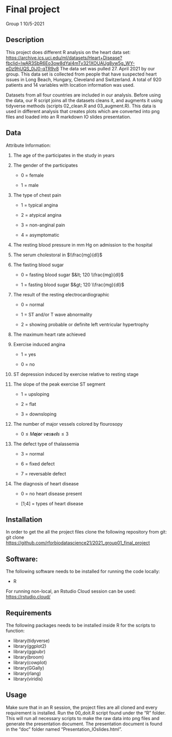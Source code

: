 Final project
================
Group 1
10/5-2021

## Description

This project does different R analysis on the heart data set:
<https://archive.ics.uci.edu/ml/datasets/Heart+Disease?fbclid=IwAR3SbR6Eo3ow8dYal4mTv321XOUAUg8yw5g_WY-eDz9hUQS_0jJ0-qTR9v8>
The data set was pulled 27. April 2021 by our group. This data set is
collected from people that have suspected heart issues in Long Beach,
Hungary, Cleveland and Switzerland. A total of 920 patients and 14
variables with location information was used.

Datasets from all four countries are included in our analysis. Before
using the data, our R script joins all the datasets cleans it, and
augments it using tidyverse methods (scripts 02\_clean.R and
03\_augment.R). This data is used in different analysis that creates
plots which are converted into png files and loaded into an R markdown
IO slides presentation.

## Data

Attribute Information:

1.  The age of the participates in the study in years

2.  The gender of the participates

    -   0 = female

    -   1 = male

3.  The type of chest pain

    -   1 = typical angina

    -   2 = atypical angina

    -   3 = non-anginal pain

    -   4 = asymptomatic

4.  The resting blood pressure in mm Hg on admission to the hospital

5.  The serum cholestoral in $\\frac{mg}{dl}$

6.  The fasting blood sugar

    -   0 = fasting blood sugar $&lt; 120 \\frac{mg}{dl}$

    -   1 = fasting blood sugar $&gt; 120 \\frac{mg}{dl}$

7.  The result of the resting electrocardiographic

    -   0 = normal

    -   1 = ST and/or T wave abnormality

    -   2 = showing probable or definite left ventricular hypertrophy

8.  The maximum heart rate achieved

9.  Exercise induced angina

    -   1 = yes

    -   0 = no

10. ST depression induced by exercise relative to resting stage

11. The slope of the peak exercise ST segment

    -   1 = upsloping

    -   2 = flat

    -   3 = downsloping

12. The number of major vessels colored by flourosopy

    -   0 ≤ *M**a**j**o**r* *v**e**s**s**e**l**s* ≤ 3

13. The defect type of thalassemia

    -   3 = normal

    -   6 = fixed defect

    -   7 = reversable defect

14. The diagnosis of heart disease

    -   0 = no heart disease present

    -   \[1;4\] = types of heart disease

## Installation

In order to get the all the project files clone the following repository
from git: git clone
<https://github.com/rforbiodatascience21/2021_group01_final_project>

## Software:

The following software needs to be installed for running the code
locally:

-   R

For running non-local, an Rstudio Cloud session can be used:
<https://rstudio.cloud/>

## Requirements

The following packages needs to be installed inside R for the scripts to
function:

-   library(tidyverse)
-   library(ggplot2)
-   library(ggpubr)
-   library(broom)
-   library(cowplot)
-   library(GGally)
-   library(rlang)
-   library(viridis)

## Usage

Make sure that in an R session, the project files are all cloned and
every requirement is installed. Run the 00\_doit.R script found under
the “R” folder. This will run all necessary scripts to make the raw data
into png files and generate the presentation document. The presentation
document is found in the “doc” folder named
“Presentation\_IOslides.html”.
